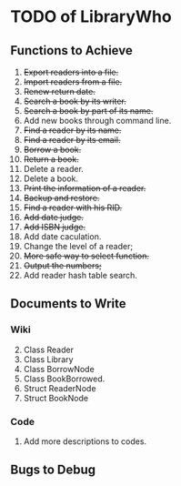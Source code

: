 # TODO of LibraryWho
## Functions to Achieve
1. ~~Export readers into a file.~~
2. ~~Import readers from a file.~~
3. ~~Renew return date.~~
4. ~~Search a book by its writer.~~
5. ~~Search a book by part of its name.~~
6. Add new books through command line.
7. ~~Find a reader by its name.~~
8. ~~Find a reader by its email.~~
9. ~~Borrow a book.~~
10. ~~Return a book.~~
11. Delete a reader.
12. Delete a book.
13. ~~Print the information of a reader.~~
14. ~~Backup and restore.~~
15. ~~Find a reader with his RID.~~
16. ~~Add date judge.~~
16. ~~Add ISBN judge.~~
17. Add date caculation.  
18. Change the level of a reader;  
19. ~~More safe way to select function.~~  
20. ~~Output the numbers;~~  
21. Add reader hash table search.

## Documents to Write
### Wiki
2. Class Reader
3. Class Library
4. Class BorrowNode
6. Class BookBorrowed.
8. Struct ReaderNode
9. Struct BookNode

### Code
1. Add more descriptions to codes.

## Bugs to Debug